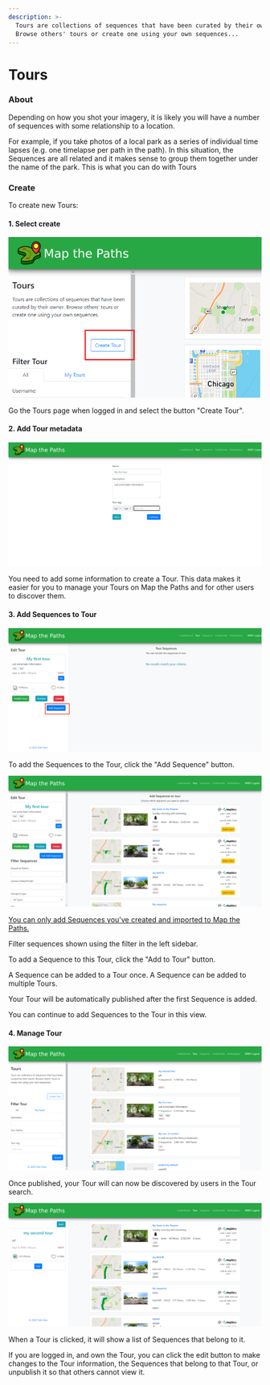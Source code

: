 ```yaml
---
description: >-
  Tours are collections of sequences that have been curated by their owner.
  Browse others' tours or create one using your own sequences...
---
```


# Tours

### About

Depending on how you shot your imagery, it is likely you will have a number of sequences with some relationship to a location.

For example, if you take photos of a local park as a series of individual time lapses \(e.g. one timelapse per path in the path\). In this situation, the Sequences are all related and it makes sense to group them together under the name of the park. This is what you can do with Tours

### Create

To create new Tours:

#### **1. Select create**

![MTP Create tour](../../../.gitbook/assets/create-tour.png)

Go the Tours page when logged in and select the button "Create Tour".

#### 2. Add Tour metadata

![MTP Create Tour](../../../.gitbook/assets/create-tour-info.png)

You need to add some information to create a Tour. This data makes it easier for you to manage your Tours on Map the Paths and for other users to discover them.

#### 3. Add Sequences to Tour

![MTP Add Sequences to Tour](../../../.gitbook/assets/add-sequence-to-tour.png)

To add the Sequences to the Tour, click the "Add Sequence" button.

![MTP Add Selected Sequences to Tour](../../../.gitbook/assets/add-sequence-select%20%281%29.png)

[You can only add Sequences you've created and imported to Map the Paths.](create.md)

Filter sequences shown using the filter in the left sidebar.

To add a Sequence to this Tour, click the "Add to Tour" button.

A Sequence can be added to a Tour once. A Sequence can be added to multiple Tours.

Your Tour will be automatically published after the first Sequence is added.

You can continue to add Sequences to the Tour in this view.

#### 4. Manage Tour

![MTP Tour List](../../../.gitbook/assets/8fbfe6ae-1d8f-4374-b3a8-1698f011f2e6.png)

Once published, your Tour will can now be discovered by users in the Tour search.

![MTP View Tour](../../../.gitbook/assets/3597a2e7-1662-4759-96f1-c880ddfc87d2.png)

When a Tour is clicked, it will show a list of Sequences that belong to it.

If you are logged in, and own the Tour, you can click the edit button to make changes to the Tour information, the Sequences that belong to that Tour, or unpublish it so that others cannot view it.

